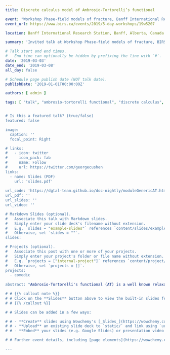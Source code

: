 ```yaml
---
title: Discrete calculus model of Ambrosio-Tortorelli’s functional

event: "Workshop Phase-field models of fracture, Banff International Research Station"
event_url: https://www.birs.ca/events/2019/5-day-workshops/19w5207

location: Banff International Research Station, Banff, Alberta, Canada

summary: 'Invited talk at Workshop Phase-field models of fracture, BIRS, Banff.'

# Talk start and end times.
#   End time can optionally be hidden by prefixing the line with `#`.
date: '2019-03-03'
date_end: '2019-03-08'
all_day: false

# Schedule page publish date (NOT talk date).
publishDate: '2019-01-01T00:00:00Z'

authors: [ admin ]

tags: [ "talk", "ambrosio-tortorelli functional", "discrete calculus", "image segmentation", "image denoising", image inpainting", "mesh denoising", "mesh segmentation", "mesh inpainting", "piecewise smooth reconstruction", "variational model" ]


# Is this a featured talk? (true/false)
featured: false

image:
  caption: ''
  focal_point: Right

# links:
#   - icon: twitter
#     icon_pack: fab
#     name: Follow
#     url: https://twitter.com/georgecushen
links:
  - name: Slides (PDF)
    url: 'slides.pdf'
    
url_code: 'https://dgtal-team.github.io/doc-nightly/moduleGenericAT.html'
url_pdf: ''
url_slides: ''
url_video: ''

# Markdown Slides (optional).
#   Associate this talk with Markdown slides.
#   Simply enter your slide deck's filename without extension.
#   E.g. `slides = "example-slides"` references `content/slides/example-slides.md`.
#   Otherwise, set `slides = ""`.
slides: 

# Projects (optional).
#   Associate this post with one or more of your projects.
#   Simply enter your project's folder or file name without extension.
#   E.g. `projects = ["internal-project"]` references `content/project/deep-learning/index.md`.
#   Otherwise, set `projects = []`.
projects:
  - comedic
  
abstract: "Ambrosio-Tortorelli's functional (AT) is a well known relaxation of the classical Mumford-Shah model (MS). AT involves both a reconstruction function u and an approximation of the set of discontinuities v in its formulation. AT has the nice property to Gamma-converge toward MS while being much simpler to solve. However its numerical approximation suffers from a technical difficulty: it is difficult to make the set of discontinuities thin at any digitisation scale, thus making the numerical result poor around discontinuities. We propose a discrete calculus model of AT, whose formulation authorises thin discontinuities at the scale of interest. We will recall the main aspects of discrete calculus, and present our discrete AT model. We will then show that this formulation is versatile enough to address several problems of image and geometry processing: image restoration, segmentation and inpainting, digital surface normal field regularisation, or geometric mesh denoising, inpainting or segmentation."

# # {{% callout note %}}
# # Click on the **Slides** button above to view the built-in slides feature.
# # {{% /callout %}}

# # Slides can be added in a few ways:

# # - **Create** slides using Wowchemy's [_Slides_](https://wowchemy.com/docs/managing-content/#create-slides) feature and link using `slides` parameter in the front matter of the talk file
# # - **Upload** an existing slide deck to `static/` and link using `url_slides` parameter in the front matter of the talk file
# # - **Embed** your slides (e.g. Google Slides) or presentation video on this page using [shortcodes](https://wowchemy.com/docs/writing-markdown-latex/).

# # Further event details, including [page elements](https://wowchemy.com/docs/writing-markdown-latex/) such as image galleries, can be added to the body of this page.

---
```



